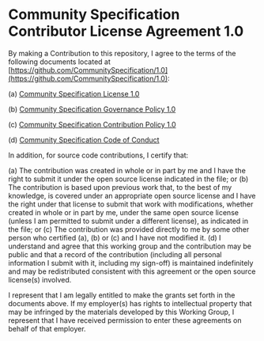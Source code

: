 # Community Specification Contributor License Agreement 1.0

By making a Contribution to this repository, I agree to the terms of the following documents located at [https://github.com/CommunitySpecification/1.0](https://github.com/CommunitySpecification/1.0):

(a) [Community Specification License 1.0](./community-specification-license-v1.md)

(b) [Community Specification Governance Policy 1.0](./governance.md)

(c) [Community Specification Contribution Policy 1.0](./contributing.md)

(d) [Community Specification Code of Conduct](./code-of-conduct.md)

In addition, for source code contributions, I certify that:

(a) The contribution was created in whole or in part by me and I have the right to submit it under the open source license indicated in the file; or (b) The contribution is based upon previous work that, to the best  of my knowledge, is covered under an appropriate open source license and I have the right under that license to submit that work with modifications, whether created in whole or in part by me, under the same open source license (unless I am permitted to submit under a different license), as indicated in the file; or (c) The contribution was provided directly to me by some other person who certified (a), (b) or (c) and I have not modified it. (d) I understand and agree that this working group and the contribution may be public and that a record of the contribution (including all personal information I submit with it, including my sign-off) is maintained indefinitely and may be redistributed consistent with this agreement or the open source license(s) involved.

I represent that I am legally entitled to make the grants set forth in the documents above.  If my employer(s) has rights to intellectual property that may be infringed by the materials developed by this Working Group, I represent that I have received permission to enter these agreements on behalf of that employer.
